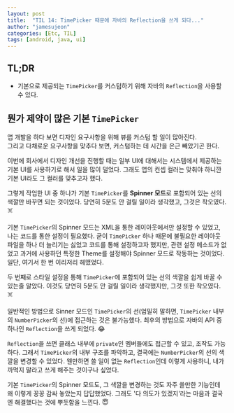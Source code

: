 ```yaml
---
layout: post
title:  "TIL 14: TimePicker 때문에 자바의 Reflection을 쓰게 되다..."
author: "jamesujeon"
categories: [Etc, TIL]
tags: [android, java, ui]
---
```


## TL;DR

- 기본으로 제공되는 `TimePicker`를 커스텀하기 위해 자바의 `Reflection`을 사용할 수 있다.

## 뭔가 제약이 많은 기본 `TimePicker`

앱 개발을 하다 보면 디자인 요구사항을 위해 뷰를 커스텀 할 일이 많아진다.  
그리고 다채로운 요구사항을 맞추다 보면, 커스텀하는 데 시간을 은근 빼았기곤 한다.

이번에 회사에서 디자인 개선을 진행할 때는 일부 UI에 대해서는 시스템에서 제공하는 기본 UI를 사용하기로 해서 일을 많이 덜었다.
그래도 앱의 컨셉 컬러는 맞춰야 하니깐 기본 UI라도 그 컬러를 맞추고자 했다.

그렇게 작업한 UI 중 하나가 기본 `TimePicker`를 **Spinner 모드**로 포함되어 있는 선의 색깔만 바꾸면 되는 것이었다.
당연히 5분도 안 걸릴 일이라 생각했고, 그것은 착오였다. ☠️

기본 `TimePicker`의 Spinner 모드는 XML을 통한 레이아웃에서만 설정할 수 있었고, 나는 코드를 통한 설정이 필요했다.
굳이 `TimePicker` 하나 때문에 불필요한 레이아웃 파일을 하나 더 늘리기는 싫었고 코드를 통해 설정하고자 했지만,
관련 설정 메소드가 없었고 과거에 사용하던 특정한 Theme를 설정해야 Spinner 모드로 작동하는 것이었다.  
일단, 여기서 한 번 이리저리 헤맸었다.

두 번째로 스타일 설정을 통해 `TimePicker`에 포함되어 있는 선의 색깔을 쉽게 바꿀 수 있는줄 알았다.
이것도 당연히 5분도 안 걸릴 일이라 생각했지만, 그것 또한 착오였다. ☠️

일반적인 방법으로 Sinner 모드인 `TimePicker`의 선(엄밀히 말하면, `TimePicker` 내부의 `NumberPicker`의 선)에 접근하는 것은 불가능했다.
최후의 방법으로 자바의 API 중 하나인 `Reflection`을 쓰게 되었다. 😂

`Reflection`을 쓰면 클래스 내부에 `private`인 멤버들에도 접근할 수 있고, 조작도 가능하다.
그래서 `TimePicker`의 내부 구조를 파악하고, 결국에는 `NumberPicker`의 선의 색깔을 변경할 수 있었다.
웬만하면 쓸 일이 없는 `Reflection`인데 이렇게 사용하니, 내가 까먹지 말라고 쓰게 해주는 것이구나 싶었다.

기본 `TimePicker`의 Spinner 모드도, 그 색깔을 변경하는 것도 자주 쓸만한 기능인데 왜 이렇게 꽁꽁 감싸 놓았는지 답답했었다.
그래도 '다 의도가 있겠지'라는 마음과 결국엔 해결했다는 것에 뿌듯함을 느낀다. 😇